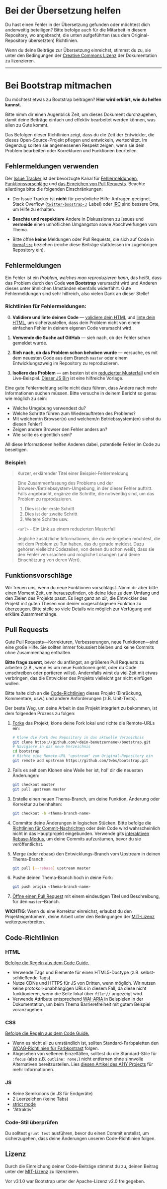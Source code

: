 # Bei der Übersetzung helfen

Du hast einen Fehler in der Übersetzung gefunden oder möchtest dich anderweitig
beteiligen? Bitte befolge auch für die Mitarbeit in diesem Repository,
wo angebracht, die unten aufgeführten (aus dem Original-Repository übersetzten)
Richtlinien.

Wenn du deine Beiträge zur Übersetzung einreichst, stimmst du zu, sie unter den
Bedingungen der [Creative Commons Lizenz](https://github.com/juthilo/bootstrap-german/blob/master/LICENSE)
der Dokumentation zu lizenzieren.

---------------------------------------

# Bei Bootstrap mitmachen

Du möchtest etwas zu Bootstrap beitragen? **Hier wird erklärt, wie du helfen kannst.**

Bitte nimm dir einen Augenblick Zeit, um dieses Dokument durchzugehen, damit
deine Beiträge einfach und effektiv bearbeitet werden können, was allen zu Gute
kommt.

Das Befolgen dieser Richtlinien zeigt, dass du die Zeit der Entwickler, die
dieses Open-Source-Projekt pflegen und entwickeln, wertschätzt. Im Gegenzug
sollten sie angemessenen Respekt zeigen, wenn sie dein Problem bearbeiten oder
Korrekturen und Funktionen beurteilen.


## Fehlermeldungen verwenden

Der [Issue Tracker](https://github.com/twbs/bootstrap/issues) ist der bevorzugte
Kanal für [Fehlermeldungen](#fehlermeldungen), [Funktionsvorschläge](#funktionsvorschl%C3%A4ge)
und [das Einreichen von Pull Requests](#pull-requests). Beachte allerdings bitte die
folgenden Einschränkungen:

* Der Issue Tracker ist **nicht** für persönliche Hilfe-Anfragen geeignet. Stack
  Overflow ([`twitter-boostrap-3`](http://stackoverflow.com/questions/tagged/twitter-bootstrap-3)-Label)
  oder [IRC](https://github.com/juthilo/bootstrap-german/blob/master/README.md#community)
  sind bessere Orte, um Hilfe zu erhalten.

* **Beachte und respektiere** Andere in Diskussionen zu Issues und **vermeide**
  einen unhöflichen Umgangston sowie Abschweifungen vom Thema.

* Bitte öffne **keine** Meldungen oder Pull Requests, die sich auf Code in
  [`Normalize`](https://github.com/necolas/normalize.css) beziehen (reiche diese
  Beiträge stattdessen im zugehörigen Repository ein).


## Fehlermeldungen

Ein Fehler ist ein _Problem, welches man reproduzieren kann_, das heißt, dass
das Problem durch den Code **von Bootstrap** verursacht wird und Anderen dieses
unter ähnlichen Umständen ebenfalls widerfährt. Gute Fehlermeldungen sind sehr
hilfreich, also vielen Dank an dieser Stelle!

### Richtlinien für Fehlermeldungen:

0. **Validiere und linte deinen Code** &mdash; [validiere dein HTML](http://html5.vaidator.nu)
   und [linte dein HTML](https://github.com/twbs/bootlint), um sicherzustellen, dass dein
   Problem nicht von einem einfachen Fehler in deinem eigenen Code verursacht wird.

1. **Verwende die Suche auf GitHub** &mdash; sieh nach, ob der Fehler schon
   gemeldet wurde.

2. **Sieh nach, ob das Problem schon behoben wurde** &mdash; versuche, es mit
   dem neuesten Code aus dem Branch `master` oder einem Entwicklungszweig im
   Repository zu reproduzieren.

3. **Isoliere das Problem** &mdash; am besten ist ein [reduzierter Musterfall](http://css-tricks.com/6263-reduced-test-cases/)
   und ein Live-Beispiel.
   [Dieser JS Bin](http://jsbin.com/lefey/1/edit?html,output) ist eine hilfreiche Vorlage.


Eine gute Fehlermeldung sollte nicht dazu führen, dass Andere nach mehr
Informationen suchen müssen. Bitte versuche in deinem Bericht so genau wie
möglich zu sein:

- Welche Umgebung verwendest du?
- Welche Schritte führen zum Wiederauftreten des Problems?
- Mit welchem/n Browser(n) und welchem/n Betriebssystem(en) siehst du diesen Fehler?
- Zeigen andere Browser den Fehler anders an?
- Wie sollte es eigentlich sein?

All diese Informationen helfen Anderen dabei, potentielle Fehler im Code zu beseitigen.

### Beispiel:

> Kurzer, erklärender Titel einer Beispiel-Fehlermeldung

> Eine Zusammenfassung des Problems und der Browser-/Betriebssystem-Umgebung, in
> der dieser Fehler auftritt. Falls angebracht, ergänze die Schritte, die
> notwendig sind, um das Problem zu reproduzieren.
>
> 1. Dies ist der erste Schritt
> 2. Dies ist der zweite Schritt
> 3. Weitere Schritte usw.
>
> `<url>` - Ein Link zu einem reduzierten Musterfall
>
> Jegliche zusätzliche Informationen, die du weitergeben möchtest, die mit dem
> Problem zu Tun haben, das du gerade meldest. Dazu gehören vielleicht
> Codezeilen, von denen du schon weißt, dass sie den Fehler verursachen und
> mögliche Lösungen (und deine Einschätzung von deren Wert).


## Funktionsvorschläge

Wir freuen uns, wenn du neue Funktionen vorschlägst. Nimm dir aber bitte einen
Moment Zeit, um herauszufinden, ob deine Idee zu dem Umfang und den Zielen des
Projekts passt. Es liegt ganz an *dir*, die Entwickler des Projekt mit guten
Thesen von deiner vorgeschlagenen Funktion zu überzeugen. Bitte stelle so viele
Details wie möglich zur Verfügung und erkläre Zusammenhänge.


## Pull Requests

Gute Pull Requests—Korrekturen, Verbesserungen, neue Funktionen—sind eine große
Hilfe. Sie sollten immer fokussiert bleiben und keine Commits ohne Zusammenhang
enthalten.

**Bitte frage zuerst**, bevor du anfängst, an größeren Pull Requests zu arbeiten
(z.B., wenn es um neue Funktionen geht, oder du Code umschreiben oder portieren
willst). Andernfalls wirst du viel Zeit mit etwas verbringen, das die Entwickler
des Projekts vielleicht gar nicht einfügen wollen.

Bitte halte dich an die [Code-Richtlinien](#code-richtlinien) dieses Projekt
(Einrückung, Kommentare, usw.) und andere Anforderungen (z.B. Unit-Tests).

Der beste Weg, um deine Arbeit in das Projekt integriert zu bekommen, ist dem
folgenden Prozess zu folgen:

1. [Forke](http://help.github.com/fork-a-repo/) das Projekt, klone deine Fork
   lokal und richte die Remote-URLs ein:

   ```bash
   # Klone die Fork des Repository in das aktuelle Verzeichnis
   git clone https://github.com/<dein-benutzername>/bootstrap.git
   # Navigiere in das neue Verzeichnis
   cd bootstrap
   # Richte eine Remote-URL "upstream" zum Original-Repository ein
   git remote add upstream https://github.com/twbs/bootstrap.git
   ```

2. Falls es seit dem Klonen eine Weile her ist, hol' dir die neuesten Änderungen:

   ```bash
   git checkout master
   git pull upstream master
   ```

3. Erstelle einen neuen Thema-Branch, um deine Funktion, Änderung oder Korrektur
   zu beinhalten:

   ```bash
   git checkout -b <thema-branch-name>
   ```

4. Committe deine Änderungen in logischen Stücken. Bitte befolge die
   [Richtlinien für Commit-Nachrichten](http://tbaggery.com/2008/04/19/a-note-about-git-commit-messages.html)
   oder dein Code wird wahrscheinlich nicht in das Hauptprojekt eingebunden.
   Verwende gits [interaktiven Rebase-Modus](https://help.github.com/articles/interactive-rebase),
   um deine Commits aufzuräumen, bevor du sie veröffentlichst.

5. Merge (oder rebase) den Entwicklungs-Branch vom Upstream in deinen Thema-Branch:

   ```bash
   git pull [--rebase] upstream master
   ```

6. Pushe deinen Thema-Branch hoch in deine Fork:

   ```bash
   git push origin <thema-branch-name>
   ```

7. [Öffne einen Pull Request](https://help.github.com/articles/using-pull-requests/)
   mit einem eindeutigen Titel und Beschreibung, für den `master`-Branch.

**WICHTIG**: Wenn du eine Korrektur einreichst, erlaubst du den
Projekteigentümern, deine Arbeit unter den Bedingungen der
[MIT-Lizenz](https://github.com/twbs/bootstrap/blob/master/LICENSE) weiterzuverbreiten.

## Code-Richtlinien

### HTML

[Befolge die Regeln aus dem Code Guide.](http://codeguide.co/#html)

- Verwende Tags und Elemente für einen HTML5-Doctype (z.B. selbst-schließende Tags)
- Nutze CDNs und HTTPS für JS von Dritten, wenn möglich. Wir nutzen keine protokoll-unabhängigen URLs in diesem Fall, da diese nicht funktionieren, wenn die Seite lokal über `file://` angezeigt wird.
- Verwende Attribute entsprechend [WAI-ARIA](https://developer.mozilla.org/de/docs/Web/Barrierefreiheit/ARIA) in Beispielen in der Dokumentation, um beim Thema Barrierefreiheit mit gutem Beispiel voranzugehen.

### CSS

[Befolge die Regeln aus dem Code Guide.](http://codeguide.co/#html)

- Wenn es nicht all zu umständlich ist, sollten Standard-Farbpaletten den [WCAG-Richtlinien für Farbkontrast](http://www.w3.org/TR/WCAG20/#visual-audio-contrast) folgen.
- Abgesehen von seltenen Einzelfällen, solltest du die Standard-Stile für `:focus` (also z.B. `outline: none;`) nicht entfernen ohne sinnvolle Alternativen bereitzustellen. Lies [diesen Artikel des A11Y Projects](http://a11yproject.com/posts/never-remove-css-outlines/) für mehr Informationen.

### JS

- Keine Semikolons (in JS für Endgeräte)
- 2 Leerzeichen (keine Tabs)
- [strict mode](https://developer.mozilla.org/en-US/docs/Web/JavaScript/Reference/Functions_and_function_scope/Strict_mode)
- "Attraktiv"

### Code-Stil überprüfen

Du solltest `grunt test` ausführen, bevor du einen Commit erstellst, um sicherzugehen, dass deine Änderungen unseren Code-Richtlinien folgen.


## Lizenz

Durch die Einreichung deiner Code-Beiträge stimmst du zu, deinen Beitrag unter
der [MIT-Lizenz](https://github.com/twbs/bootstrap/blob/master/LICENSE) zu lizenzieren.

Vor v3.1.0 war Bootstrap unter der Apache-Lizenz v2.0 freigegeben.
